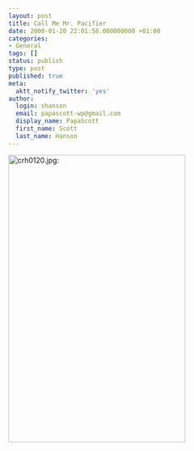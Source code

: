 ```yaml
---
layout: post
title: Call Me Mr. Pacifier
date: 2000-01-20 22:01:58.000000000 +01:00
categories:
- General
tags: []
status: publish
type: post
published: true
meta:
  aktt_notify_twitter: 'yes'
author:
  login: shanson
  email: papascott-wp@gmail.com
  display_name: PapaScott
  first_name: Scott
  last_name: Hanson
---
```

<p><img src="http://www.papascott.de/wordpress/wp-content/uploads/2000/01/crh0120.jpg" height="569" width="350" border="0" alt="crh0120.jpg: " /></p>
